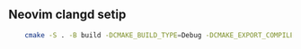 


## Neovim clangd setip
```bash
    cmake -S . -B build -DCMAKE_BUILD_TYPE=Debug -DCMAKE_EXPORT_COMPILE_COMMANDS=1
```
